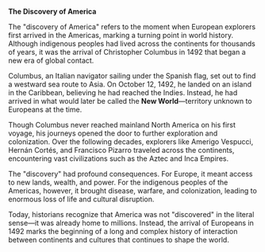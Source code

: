 **The Discovery of America**

The "discovery of America" refers to the moment when European explorers first arrived in the Americas, marking a turning point in world history. Although indigenous peoples had lived across the continents for thousands of years, it was the arrival of Christopher Columbus in 1492 that began a new era of global contact.

Columbus, an Italian navigator sailing under the Spanish flag, set out to find a westward sea route to Asia. On October 12, 1492, he landed on an island in the Caribbean, believing he had reached the Indies. Instead, he had arrived in what would later be called the **New World**—territory unknown to Europeans at the time.

Though Columbus never reached mainland North America on his first voyage, his journeys opened the door to further exploration and colonization. Over the following decades, explorers like Amerigo Vespucci, Hernán Cortés, and Francisco Pizarro traveled across the continents, encountering vast civilizations such as the Aztec and Inca Empires.

The "discovery" had profound consequences. For Europe, it meant access to new lands, wealth, and power. For the indigenous peoples of the Americas, however, it brought disease, warfare, and colonization, leading to enormous loss of life and cultural disruption.

Today, historians recognize that America was not "discovered" in the literal sense—it was already home to millions. Instead, the arrival of Europeans in 1492 marks the beginning of a long and complex history of interaction between continents and cultures that continues to shape the world.